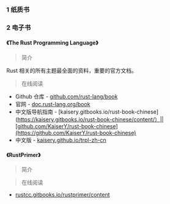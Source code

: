 ### 1 纸质书


### 2 电子书

#### 《The Rust Programming Language》

> 简介

Rust 相关的所有主题最全面的资料，重要的官方文档。

> 在线阅读
* Github 仓库 - [github.com/rust-lang/book](https://github.com/rust-lang/book)
* 官网 - [doc.rust-lang.org/book](https://doc.rust-lang.org/book/)
* 中文版导航指南 - [kaisery.gitbooks.io/rust-book-chinese](https://kaisery.gitbooks.io/rust-book-chinese/content/）||[github.com/KaiserY/rust-book-chinese](https://github.com/KaiserY/rust-book-chinese)
* 中文版 - [kaisery.github.io/trpl-zh-cn](https://kaisery.github.io/trpl-zh-cn/)


#### 《RustPrimer》

> 简介


> 在线阅读
* [rustcc.gitbooks.io/rustprimer/content](https://rustcc.gitbooks.io/rustprimer/content/)


